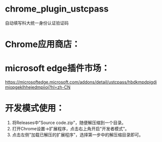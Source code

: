 # chrome_plugin_ustcpass
自动填写科大统一身份认证验证码

# Chrome应用商店：

# microsoft edge插件市场：

https://microsoftedge.microsoft.com/addons/detail/ustcpass/hbdkmpdpjgdimjopgeklhhejedmpiioj?hl=zh-CN

# 开发模式使用：
1. 将Releases中"Source code.zip"，随便解压缩到一个目录。
2. 打开Chrome设置->扩展程序，点击右上角开启"开发者模式"。
3. 点击左侧"加载已解压的扩展程序"，选择第一步中的解压缩目录即可。

